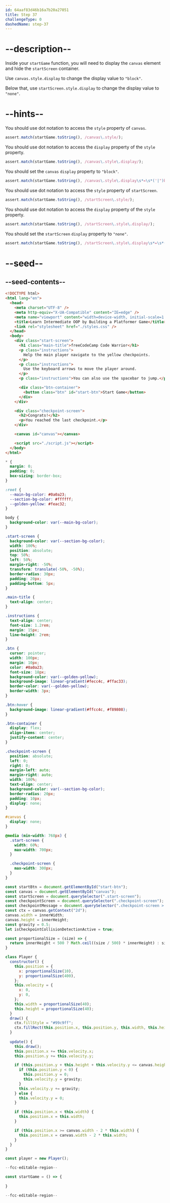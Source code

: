 ```yaml
---
id: 64aaf83d46b16a7b20a27051
title: Step 37
challengeType: 0
dashedName: step-37
---
```


# --description--

Inside your `startGame` function, you will need to display the `canvas` element and hide the `startScreen` container.

Use `canvas.style.display` to change the display value to `"block"`. 

Below that, use `startScreen.style.display` to change the display value to `"none"`.

# --hints--

You should use dot notation to access the `style` property of `canvas`.

```js
assert.match(startGame.toString(), /canvas\.style/);
```

You should use dot notation to access the `display` property of the `style` property.

```js
assert.match(startGame.toString(), /canvas\.style\.display/);
```

You should set the `canvas` `display` property to `"block"`.

```js
assert.match(startGame.toString(), /canvas\.style\.display\s*=\s*('|")block\1/);
```

You should use dot notation to access the `style` property of `startScreen`.

```js
assert.match(startGame.toString(), /startScreen\.style/);
```

You should use dot notation to access the `display` property of the `style` property.

```js
assert.match(startGame.toString(), /startScreen\.style\.display/);
```

You should set the `startScreen` `display` property to `"none"`.

```js
assert.match(startGame.toString(), /startScreen\.style\.display\s*=\s*('|")none\1/);
```

# --seed--

## --seed-contents--

```html
<!DOCTYPE html>
<html lang="en">
  <head>
    <meta charset="UTF-8" />
    <meta http-equiv="X-UA-Compatible" content="IE=edge" />
    <meta name="viewport" content="width=device-width, initial-scale=1.0" />
    <title>Learn Intermediate OOP by Building a Platformer Game</title>
    <link rel="stylesheet" href="./styles.css" />
  </head>
  <body>
    <div class="start-screen">
      <h1 class="main-title">freeCodeCamp Code Warrior</h1>
      <p class="instructions">
        Help the main player navigate to the yellow checkpoints.
      </p>
      <p class="instructions">
        Use the keyboard arrows to move the player around.
      </p>
      <p class="instructions">You can also use the spacebar to jump.</p>

      <div class="btn-container">
        <button class="btn" id="start-btn">Start Game</button>
      </div>
    </div>

    <div class="checkpoint-screen">
      <h2>Congrats!</h2>
      <p>You reached the last checkpoint.</p>
    </div>

    <canvas id="canvas"></canvas>

    <script src="./script.js"></script>
  </body>
</html>

```

```css
* {
  margin: 0;
  padding: 0;
  box-sizing: border-box;
}

:root {
  --main-bg-color: #0a0a23;
  --section-bg-color: #ffffff;
  --golden-yellow: #feac32;
}

body {
  background-color: var(--main-bg-color);
}

.start-screen {
  background-color: var(--section-bg-color);
  width: 100%;
  position: absolute;
  top: 50%;
  left: 50%;
  margin-right: -50%;
  transform: translate(-50%, -50%);
  border-radius: 30px;
  padding: 20px;
  padding-bottom: 5px;
}

.main-title {
  text-align: center;
}

.instructions {
  text-align: center;
  font-size: 1.2rem;
  margin: 15px;
  line-height: 2rem;
}

.btn {
  cursor: pointer;
  width: 100px;
  margin: 10px;
  color: #0a0a23;
  font-size: 18px;
  background-color: var(--golden-yellow);
  background-image: linear-gradient(#fecc4c, #ffac33);
  border-color: var(--golden-yellow);
  border-width: 3px;
}

.btn:hover {
  background-image: linear-gradient(#ffcc4c, #f89808);
}

.btn-container {
  display: flex;
  align-items: center;
  justify-content: center;
}

.checkpoint-screen {
  position: absolute;
  left: 0;
  right: 0;
  margin-left: auto;
  margin-right: auto;
  width: 100%;
  text-align: center;
  background-color: var(--section-bg-color);
  border-radius: 20px;
  padding: 10px;
  display: none;
}

#canvas {
  display: none;
}

@media (min-width: 768px) {
  .start-screen {
    width: 60%;
    max-width: 700px;
  }

  .checkpoint-screen {
    max-width: 300px;
  }
}

```

```js
const startBtn = document.getElementById("start-btn");
const canvas = document.getElementById("canvas");
const startScreen = document.querySelector(".start-screen");
const checkpointScreen = document.querySelector(".checkpoint-screen");
const checkpointMessage = document.querySelector(".checkpoint-screen > p");
const ctx = canvas.getContext("2d");
canvas.width = innerWidth;
canvas.height = innerHeight;
const gravity = 0.5;
let isCheckpointCollisionDetectionActive = true;

const proportionalSize = (size) => {
  return innerHeight < 500 ? Math.ceil((size / 500) * innerHeight) : size;
}

class Player {
  constructor() {
    this.position = {
      x: proportionalSize(10),
      y: proportionalSize(400),
    };
    this.velocity = {
      x: 0,
      y: 0,
    };
    this.width = proportionalSize(40);
    this.height = proportionalSize(40);
  }
  draw() {
    ctx.fillStyle = "#99c9ff";
    ctx.fillRect(this.position.x, this.position.y, this.width, this.height);
  }
  
  update() {
    this.draw();
    this.position.x += this.velocity.x;
    this.position.y += this.velocity.y;

    if (this.position.y + this.height + this.velocity.y <= canvas.height) {
      if (this.position.y < 0) {
        this.position.y = 0;
        this.velocity.y = gravity;
      }
      this.velocity.y += gravity;
    } else {
      this.velocity.y = 0;
    }

    if (this.position.x < this.width) {
      this.position.x = this.width;
    }

    if (this.position.x >= canvas.width - 2 * this.width) {
      this.position.x = canvas.width - 2 * this.width;
    }
  }
}

const player = new Player();

--fcc-editable-region--

const startGame = () => {
  
}

--fcc-editable-region--

```
